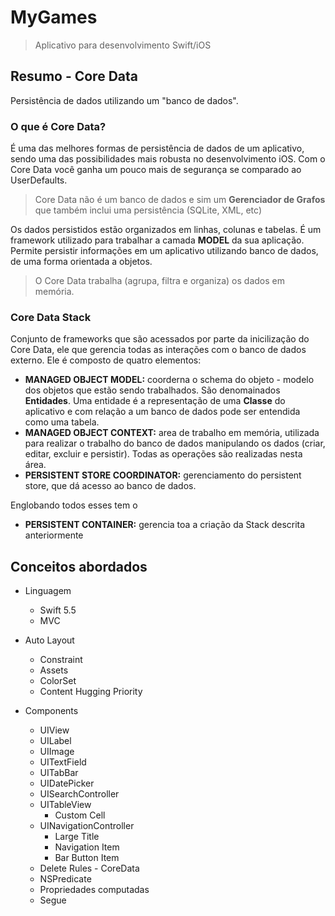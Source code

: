 # MyGames
> Aplicativo para desenvolvimento Swift/iOS

## Resumo - Core Data

Persistência de dados utilizando um "banco de dados".

### O que é Core Data?

É uma das melhores formas de persistência de dados de um aplicativo, sendo uma das possibilidades mais robusta no desenvolvimento iOS. Com o Core Data você ganha um pouco mais de segurança se comparado ao UserDefaults.

   >Core Data não é um banco de dados e sim um **Gerenciador de Grafos** que também inclui uma persistência (SQLite, XML, etc)
   
Os dados persistidos estão organizados em linhas, colunas e tabelas.
É um framework utilizado para trabalhar a camada **MODEL** da sua aplicação. Permite persistir informações em um aplicativo utilizando banco de dados, de uma forma orientada a objetos.
   
   > O Core Data trabalha (agrupa, filtra e organiza) os dados em memória.

### Core Data Stack

Conjunto de frameworks que são acessados por parte da inicilização do Core Data, ele que gerencia todas as interações com o banco de dados externo. Ele é composto de quatro elementos:

* **MANAGED OBJECT MODEL:** coorderna o schema do objeto - modelo dos objetos que estão sendo trabalhados. São denomainados **Entidades**. Uma entidade é a representação de uma **Classe** do aplicativo e com relação a um banco de dados pode ser entendida como uma tabela.
* **MANAGED OBJECT CONTEXT:** area de trabalho em memória, utilizada para realizar o trabalho do banco de dados manipulando os dados (criar, editar, excluir e persistir). Todas as operações são realizadas nesta área.
* **PERSISTENT STORE COORDINATOR:** gerenciamento do persistent store, que dá acesso ao banco de dados.

Englobando todos esses tem o 

* **PERSISTENT CONTAINER:** gerencia toa a criação da Stack descrita anteriormente

  

## Conceitos abordados

* Linguagem
    * Swift 5.5
    * MVC
    
* Auto Layout
    * Constraint
    * Assets
    * ColorSet
    * Content Hugging Priority
    
* Components
    * UIView
    * UILabel
    * UIImage
    * UITextField
    * UITabBar
    * UIDatePicker
    * UISearchController
    * UITableView
        * Custom Cell
    * UINavigationController
        * Large Title
        * Navigation Item
        * Bar Button Item
    * Delete Rules - CoreData
    * NSPredicate
    * Propriedades computadas
    * Segue
    

